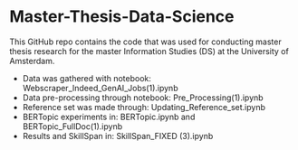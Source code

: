 # Master-Thesis-Data-Science
This GitHub repo contains the code that was used for conducting master thesis research for the master Information Studies (DS) at the University of Amsterdam.
- Data was gathered with notebook: Webscraper_Indeed_GenAI_Jobs(1).ipynb
- Data pre-processing through notebook: Pre_Processing(1).ipynb
- Reference set was made through: Updating_Reference_set.ipynb
- BERTopic experiments in: BERTopic.ipynb and BERTopic_FullDoc(1).ipynb
- Results and SkillSpan in: SkillSpan_FIXED (3).ipynb
